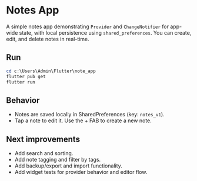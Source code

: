 Notes App
==========

A simple notes app demonstrating `Provider` and `ChangeNotifier` for app-wide state, with local persistence using `shared_preferences`. You can create, edit, and delete notes in real-time.

Run
---

```powershell
cd c:\Users\Admin\Flutter\note_app
flutter pub get
flutter run
```

Behavior
--------
- Notes are saved locally in SharedPreferences (key: `notes_v1`).
- Tap a note to edit it. Use the + FAB to create a new note.

Next improvements
-----------------
- Add search and sorting.
- Add note tagging and filter by tags.
- Add backup/export and import functionality.
- Add widget tests for provider behavior and editor flow.
